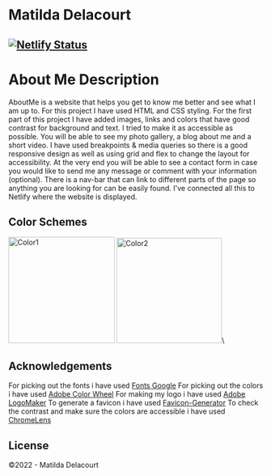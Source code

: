 # Matilda Delacourt

## [![Netlify Status](https://api.netlify.com/api/v1/badges/b0194c27-3cc3-4586-a619-3357c2b5a20e/deploy-status)](https://app.netlify.com/sites/about-me-matilda-delacourt/deploys)

# About Me Description
AboutMe is a website that helps you get to know me better and see what I am up to.
For this project I have used HTML and CSS styling. 
For the first part of this project I have added images, links and colors that have good contrast for background and text. I tried to make it as accessible as possible. 
You will be able to see my photo gallery, a blog about me and a short video.
I have used breakpoints & media queries so there is a good responsive design as well as using grid and flex to change the layout for accessibility.
At the very end you will be able to see a contact form in case you would like to send me any message or comment with your information (optional).
There is a nav-bar that can link to different parts of the page so anything you are looking for can be easily found.
I've connected all this to Netlify where the website is displayed.

## Color Schemes
<img width="210" alt="Color1" src="https://user-images.githubusercontent.com/73936419/164521000-817b67fa-8215-4b56-8f11-912d5c8fa4f0.png"> <img width="208" alt="Color2" src="https://user-images.githubusercontent.com/73936419/164521012-ee203773-f1a5-4529-9e94-3e867e6f1db0.png">\


## Acknowledgements

For picking out the fonts i have used [Fonts Google](https://fonts.google.com)
For picking out the colors i have used [Adobe Color Wheel](https://color.adobe.com/create/color-wheel)
For making my logo i have used [Adobe LogoMaker](https://express.adobe.com/express-apps/logomaker/)
To generate a favicon i have used [Favicon-Generator](https://www.favicon-generator.org)
To check the contrast and make sure the colors are accessible i have used [ChromeLens](https://chrome.google.com/webstore/detail/chromelens/idikgljglpfilbhaboonnpnnincjhjkd?hl=en)


## License
©2022 - Matilda Delacourt
